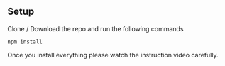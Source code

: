 ## Setup

Clone / Download the repo and run the following commands

```
npm install
```

Once you install everything please watch the instruction video carefully.
